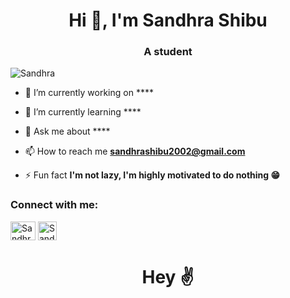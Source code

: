 
<h1 align="center">Hi 👋, I'm  Sandhra Shibu</h1>
<h3 align="center">A student</h3>

<p align="left"> <img src="https://komarev.com/ghpvc/?username=SandhraShibu&label=Profile%20views&color=0e75b6&style=flat" alt="Sandhra" /> </p>

- 🔭 I’m currently working on ****

- 🌱 I’m currently learning ****

- 💬 Ask me about ****

- 📫 How to reach me **sandhrashibu2002@gmail.com**

- ⚡ Fun fact **I'm not lazy,
 I'm highly motivated to do nothing 😁**

<h3 align="left">Connect with me:</h3>
<p align="left">
<a href="https://www.instagram.com/sandhrashibu/" target="blank"><img align="center" src="https://cdn.freebiesupply.com/images/large/2x/instagram-icon-white-on-black-circle.png" alt="Sandhra" height="30" width="40" /></a>
<a href="https://discord.com/users/Sandhra%20Shibu#5771" target="blank"><img align="center" src="https://encrypted-tbn0.gstatic.com/images?q=tbn:ANd9GcTspErpswcB-NyZPJwSbm0Q1Z6aYrgnVIeQMUE8Yw3KFris3kFskG__MaGmFl2qQ8L4RCU&usqp=CAU" alt="Sandhra" height="30" width="30" /></a>
</p>
<h1 align="center">Hey ✌</h1>

